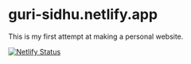  # guri-sidhu.netlify.app
 
 This is my first attempt at making a personal website.
 
 [![Netlify Status](https://api.netlify.com/api/v1/badges/d30677d2-c92f-447f-a678-d789c3c1e44a/deploy-status)](https://app.netlify.com/sites/guri-sidhu/deploys)
